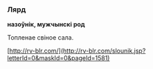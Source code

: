### Лярд
**назоўнік, мужчынскі род**

Топленае свіное сала.

<a rel="author">[http://rv-blr.com/](http://rv-blr.com/slounik.jsp?letterId=0&maskId=0&pageId=1581)</a>
